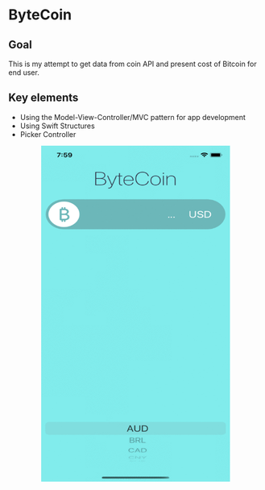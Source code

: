 # ByteCoin

## Goal

This is my attempt to get data from coin API and present cost of Bitcoin for end user. 


## Key elements

* Using the Model-View-Controller/MVC pattern for app development
* Using Swift Structures
* Picker Controller

<p align="center">
	<img width="375" height="667" src="Documentation/ByteCoin.gif">
</p>
